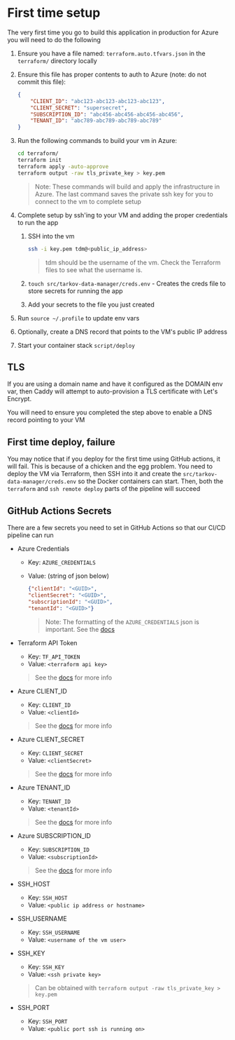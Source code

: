 # First time setup

The very first time you go to build this application in production for Azure you will need to do the following

1. Ensure you have a file named: `terraform.auto.tfvars.json` in the `terraform/` directory locally
1. Ensure this file has proper contents to auth to Azure (note: do not commit this file):

    ```json
    {
        "CLIENT_ID": "abc123-abc123-abc123-abc123",
        "CLIENT_SECRET": "supersecret",
        "SUBSCRIPTION_ID": "abc456-abc456-abc456-abc456",
        "TENANT_ID": "abc789-abc789-abc789-abc789"
    }
    ```

1. Run the following commands to build your vm in Azure:

    ```bash
    cd terraform/
    terraform init
    terraform apply -auto-approve
    terraform output -raw tls_private_key > key.pem
    ```

    > Note: These commands will build and apply the infrastructure in Azure. The last command saves the private ssh key for you to connect to the vm to complete setup

1. Complete setup by ssh'ing to your VM and adding the proper credentials to run the app
    1. SSH into the vm

        ```bash
        ssh -i key.pem tdm@<public_ip_address>
        ```

        > tdm should be the username of the vm. Check the Terraform files to see what the username is.

    1. `touch src/tarkov-data-manager/creds.env` - Creates the creds file to store secrets for running the app
    1. Add your secrets to the file you just created

1. Run `source ~/.profile` to update env vars

1. Optionally, create a DNS record that points to the VM's public IP address

1. Start your container stack `script/deploy`

## TLS

If you are using a domain name and have it configured as the DOMAIN env var, then Caddy will attempt to auto-provision a TLS certificate with Let's Encrypt.

You will need to ensure you completed the step above to enable a DNS record pointing to your VM

## First time deploy, failure

You may notice that if you deploy for the first time using GitHub actions, it will fail. This is because of a chicken and the egg problem. You need to deploy the VM via Terraform, then SSH into it and create the `src/tarkov-data-manager/creds.env` so the Docker containers can start. Then, both the `terraform` and `ssh remote deploy` parts of the pipeline will succeed

## GitHub Actions Secrets

There are a few secrets you need to set in GitHub Actions so that our CI/CD pipeline can run

- Azure Credentials
  - Key: `AZURE_CREDENTIALS`
  - Value: (string of json below)

    ```json
    {"clientId": "<GUID>",
    "clientSecret": "<GUID>",
    "subscriptionId": "<GUID>",
    "tenantId": "<GUID>"}
    ```

    > Note: The formatting of the `AZURE_CREDENTIALS` json is important. See the [docs](https://github.com/marketplace/actions/azure-login)

- Terraform API Token
  - Key: `TF_API_TOKEN`
  - Value: `<terraform api key>`

  > See the [docs](https://www.terraform.io/docs/cloud/users-teams-organizations/api-tokens.html) for more info

- Azure CLIENT_ID
  - Key: `CLIENT_ID`
  - Value: `<clientId>`

  > See the [docs](https://registry.terraform.io/providers/hashicorp/azurerm/latest/docs/guides/azure_cli) for more info

- Azure CLIENT_SECRET
  - Key: `CLIENT_SECRET`
  - Value: `<clientSecret>`

  > See the [docs](https://registry.terraform.io/providers/hashicorp/azurerm/latest/docs/guides/azure_cli) for more info

- Azure TENANT_ID
  - Key: `TENANT_ID`
  - Value: `<tenantId>`

  > See the [docs](https://registry.terraform.io/providers/hashicorp/azurerm/latest/docs/guides/azure_cli) for more info

- Azure SUBSCRIPTION_ID
  - Key: `SUBSCRIPTION_ID`
  - Value: `<subscriptionId>`

  > See the [docs](https://registry.terraform.io/providers/hashicorp/azurerm/latest/docs/guides/azure_cli) for more info

- SSH_HOST
  - Key: `SSH_HOST`
  - Value: `<public ip address or hostname>`

- SSH_USERNAME
  - Key: `SSH_USERNAME`
  - Value: `<username of the vm user>`

- SSH_KEY
  - Key: `SSH_KEY`
  - Value: `<ssh private key>`

  > Can be obtained with `terraform output -raw tls_private_key > key.pem`

- SSH_PORT
  - Key: `SSH_PORT`
  - Value: `<public port ssh is running on>`
